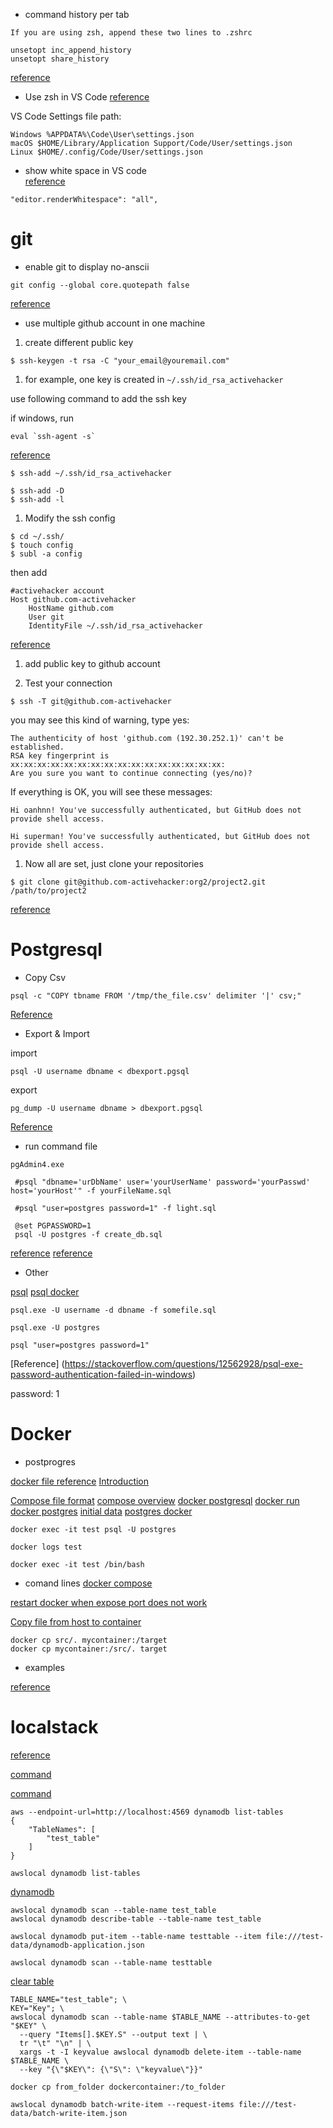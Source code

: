 - command history per tab  
```
If you are using zsh, append these two lines to .zshrc

unsetopt inc_append_history
unsetopt share_history
```
[reference](https://superuser.com/questions/1245273/iterm2-version-3-individual-history-per-tab)  

- Use zsh in VS Code
[reference](https://medium.com/@ozzievee/configuring-vs-code-integrated-terminal-to-use-oh-my-zsh-f545de1545c1)  

VS Code Settings file path:  
```
Windows %APPDATA%\Code\User\settings.json
macOS $HOME/Library/Application Support/Code/User/settings.json
Linux $HOME/.config/Code/User/settings.json
```

- show white space in VS code  
[reference](https://stackoverflow.com/questions/30140595/show-whitespace-characters-in-visual-studio-code)  
```
"editor.renderWhitespace": "all", 
```

# git
- enable git to display no-anscii

```
git config --global core.quotepath false
```
[reference](https://stackoverflow.com/questions/4144417/how-to-handle-asian-characters-in-file-names-in-git-on-os-x)

- use multiple github account in one machine

1. create different public key

```
$ ssh-keygen -t rsa -C "your_email@youremail.com"
```

1. for example, one key is created in `~/.ssh/id_rsa_activehacker`

use following command to add the ssh key

if windows, run
```
eval `ssh-agent -s`
```
[reference](https://stackoverflow.com/questions/17846529/could-not-open-a-connection-to-your-authentication-agent)

```
$ ssh-add ~/.ssh/id_rsa_activehacker

$ ssh-add -D
$ ssh-add -l
```

1. Modify the ssh config

```
$ cd ~/.ssh/
$ touch config
$ subl -a config
```

then add

```
#activehacker account
Host github.com-activehacker
	HostName github.com
	User git
	IdentityFile ~/.ssh/id_rsa_activehacker
```
[reference](https://gist.github.com/jexchan/2351996)

1. add public key to github account

1. Test your connection

```
$ ssh -T git@github.com-activehacker
```

you may see this kind of warning, type yes:

```
The authenticity of host 'github.com (192.30.252.1)' can't be established.
RSA key fingerprint is xx:xx:xx:xx:xx:xx:xx:xx:xx:xx:xx:xx:xx:xx:xx:xx:
Are you sure you want to continue connecting (yes/no)?
```

If everything is OK, you will see these messages:

```
Hi oanhnn! You've successfully authenticated, but GitHub does not provide shell access.
```
```
Hi superman! You've successfully authenticated, but GitHub does not provide shell access.
```

1. Now all are set, just clone your repositories

```
$ git clone git@github.com-activehacker:org2/project2.git /path/to/project2
```

[reference](https://gist.github.com/oanhnn/80a89405ab9023894df7)


# Postgresql
- Copy Csv
```
psql -c "COPY tbname FROM '/tmp/the_file.csv' delimiter '|' csv;"
```
[Reference](https://stackoverflow.com/questions/28602647/postgresql-csv-import-from-command-line)

- Export & Import

import

```
psql -U username dbname < dbexport.pgsql
```

export
```
pg_dump -U username dbname > dbexport.pgsql
```

[Reference](https://www.a2hosting.com/kb/developer-corner/postgresql/import-and-export-a-postgresql-database#Method-1.3A-Use-the-psql-program)


- run command file

```
pgAdmin4.exe
```

```
 #psql "dbname='urDbName' user='yourUserName' password='yourPasswd' host='yourHost'" -f yourFileName.sql

 #psql "user=postgres password=1" -f light.sql

 @set PGPASSWORD=1
 psql -U postgres -f create_db.sql
```
[reference](https://stackoverflow.com/questions/9736085/run-a-postgresql-sql-file-using-command-line-arguments)
[reference](https://gist.github.com/Kartones/dd3ff5ec5ea238d4c546)

- Other

[psql](http://postgresguide.com/utilities/psql.html)
[psql docker](https://hub.docker.com/_/postgres)

```
psql.exe -U username -d dbname -f somefile.sql

psql.exe -U postgres

psql "user=postgres password=1"
```
[Reference] (https://stackoverflow.com/questions/12562928/psql-exe-password-authentication-failed-in-windows)

password: 1


# Docker
- postprogres

[docker file reference](https://docs.docker.com/engine/reference/builder/)
[Introduction](https://hackernoon.com/practical-introduction-to-docker-compose-d34e79c4c2b6)

[Compose file format](https://docs.docker.com/compose/compose-file/)
[compose overview](https://docs.docker.com/compose/overview/)
[docker postgresql](https://docs.gradle.org/current/dsl/index.html)
[docker run](https://docs.docker.com/engine/reference/commandline/run/)
[docker postgres](https://docs.docker.com/samples/library/postgres/)
[initial data](https://stackoverflow.com/questions/34751814/build-postgres-docker-container-with-initial-schema)
[postgres docker](https://hub.docker.com/_/postgres/)

```
docker exec -it test psql -U postgres

docker logs test

docker exec -it test /bin/bash
```
- comand lines
[docker compose](https://docs.docker.com/compose/reference/overview/)

[restart docker when expose port does not work](https://stackoverflow.com/questions/40668908/running-docker-for-windows-error-when-exposing-ports/49564445#49564445)

[Copy file from host to container](https://stackoverflow.com/questions/22907231/copying-files-from-host-to-docker-container)
```
docker cp src/. mycontainer:/target
docker cp mycontainer:/src/. target
```

- examples

[reference](https://github.com/DanWahlin/AspNetCorePostgreSQLDockerApp)


# localstack

[reference](https://github.com/localstack/localstack)

[command](https://gist.github.com/abdul/acdfd0130d1f99ce737a4afe02875e98)

[command](https://lobster1234.github.io/2017/04/05/working-with-localstack-command-line/)
```
aws --endpoint-url=http://localhost:4569 dynamodb list-tables
{
    "TableNames": [
        "test_table"
    ]
}

awslocal dynamodb list-tables
```

[dynamodb](https://docs.aws.amazon.com/cli/latest/reference/dynamodb/index.html)

```
awslocal dynamodb scan --table-name test_table
awslocal dynamodb describe-table --table-name test_table
```

```
awslocal dynamodb put-item --table-name testtable --item file:///test-data/dynamodb-application.json

awslocal dynamodb scan --table-name testtable
```

[clear table](https://gist.github.com/pushplay/d2cac7ca1a10a5a49f6947a02657a23a)
```
TABLE_NAME="test_table"; \
KEY="Key"; \
awslocal dynamodb scan --table-name $TABLE_NAME --attributes-to-get "$KEY" \
  --query "Items[].$KEY.S" --output text | \
  tr "\t" "\n" | \
  xargs -t -I keyvalue awslocal dynamodb delete-item --table-name $TABLE_NAME \
  --key "{\"$KEY\": {\"S\": \"keyvalue\"}}"
```


```
docker cp from_folder dockercontainer:/to_folder

awslocal dynamodb batch-write-item --request-items file:///test-data/batch-write-item.json
```
